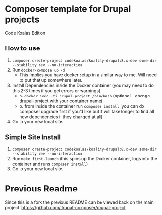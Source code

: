 # Composer template for Drupal projects
Code Koalas Edition

## How to use
1. `composer create-project codekoalas/koality-drupal:8.x-dev some-dir --stability dev --no-interaction`
2. Run `docker-compose up -d`
   - This Implies you have docker setup in a similar way to me. Will need to put that up somewhere later.
3. Install Dependencies inside the Docker container (you may need to do this 2-3 times if you get errors or warnings)
    - a. `docker exec -ti drupal-project /bin/bash` (optional - change drupal-project with your container name)
    - b. from inside the container run `composer install` (you can do composer upgrade first if you'd like but it will take longer to find all new dependencies if they changed at all) 
4. Go to your new local site.

## Simple Site Install
1. `composer create-project codekoalas/koality-drupal:8.x-dev some-dir --stability dev --no-interaction`
2. Run `make first-launch` (this spins up the Docker container, logs into the container and runs `composer install`)
3. Go to your new local site.

# Previous Readme
Since this is a fork the previous README can be viewed back on the main project:
https://github.com/drupal-composer/drupal-project

